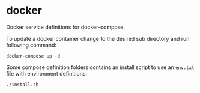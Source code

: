 # docker

Docker service definitions for docker-compose.

To update a docker container change to the desired sub directory and run following command:

```
docker-compose up -d
```

Some compose definition folders contains an install script to use an `env.txt` file with environment definitions:

```
./install.sh
```
